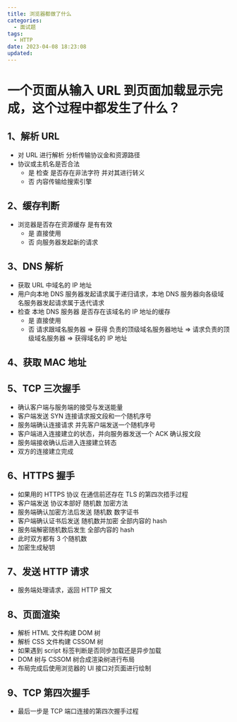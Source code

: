 ```yaml
---
title: 浏览器都做了什么
categories:
  - 面试题
tags:
  - HTTP
date: 2023-04-08 18:23:08
updated:
---
```


# 一个页面从输入 URL 到页面加载显示完成，这个过程中都发生了什么？

## 1、解析 URL

- 对 URL 进行解析 分析传输协议金和资源路径
- 协议或主机名是否合法
  - 是 检查 是否存在非法字符 并对其进行转义
  - 否 内容传输给搜索引擎

## 2、缓存判断

- 浏览器是否存在资源缓存 是有有效
  - 是 直接使用
  - 否 向服务器发起新的请求

## 3、DNS 解析

- 获取 URL 中域名的 IP 地址
- 用户向本地 DNS 服务器发起请求属于递归请求，本地 DNS 服务器向各级域名服务器发起请求属于迭代请求
- 检查 本地 DNS 服务器 是否存在该域名的 IP 地址的缓存
  - 是 直接使用
  - 否 请求跟域名服务器 => 获得 负责的顶级域名服务器地址 => 请求负责的顶级域名服务器 => 获得域名的 IP 地址

## 4、获取 MAC 地址

## 5、TCP 三次握手

- 确认客户端与服务端的接受与发送能量
- 客户端发送 SYN 连接请求报文段和一个随机序号
- 服务端确认连接请求 并先客户端发送一个随机序号
- 客户端进入连接建立的状态，并向服务器发送一个 ACK 确认报文段
- 服务端接收确认后进入连接建立转态
- 双方的连接建立完成

## 6、HTTPS 握手

- 如果用的 HTTPS 协议 在通信前还存在 TLS 的第四次捂手过程
- 客户端发送 协议本部好 随机数 加密方法
- 服务端确认加密方法后发送 随机数 数字证书
- 客户端确认证书后发送 随机数并加密 全部内容的 hash
- 服务端解密随机数后发生 全部内容的 hash
- 此时双方都有 3 个随机数
- 加密生成秘钥

## 7、发送 HTTP 请求

- 服务端处理请求，返回 HTTP 报文

## 8、页面渲染

- 解析 HTML 文件构建 DOM 树
- 解析 CSS 文件构建 CSSOM 树
- 如果遇到 script 标签判断是否同步加载还是异步加载
- DOM 树与 CSSOM 树合成渲染树进行布局
- 布局完成后使用浏览器的 UI 接口对页面进行绘制

## 9、TCP 第四次握手

- 最后一步是 TCP 端口连接的第四次握手过程
